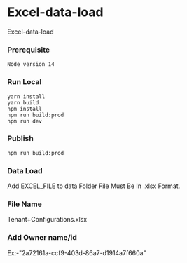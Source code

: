 # Excel-data-load
Excel-data-load

### Prerequisite
    Node version 14

### Run Local
    yarn install
    yarn build
    npm install
	npm run build:prod
	npm run dev

### Publish
	npm run build:prod

### Data Load
Add EXCEL_FILE to data Folder File Must Be In .xlsx Format.
### File Name
Tenant+Configurations.xlsx
### Add Owner name/id
 Ex:-"2a72161a-ccf9-403d-86a7-d1914a7f660a"    